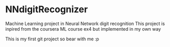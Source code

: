 # NNdigitRecognizer
Machine Learning project in Neural Network digit recognition
This project is inpired from the coursera ML course ex4 but implemented in my own way

This is my first git project so bear with me :p
